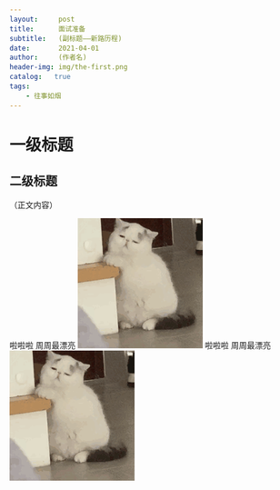 ```yaml
---
layout:     post
title:      面试准备
subtitle:   (副标题——新路历程)
date:       2021-04-01
author:     (作者名)
header-img: img/the-first.png
catalog:   true
tags:
    - 往事如烟
---
```

# 一级标题
## 二级标题
（正文内容）


啦啦啦 周周最漂亮
![cat](img/the-cat.gif)
啦啦啦 周周最漂亮
![cat](../img/the-cat.gif)
